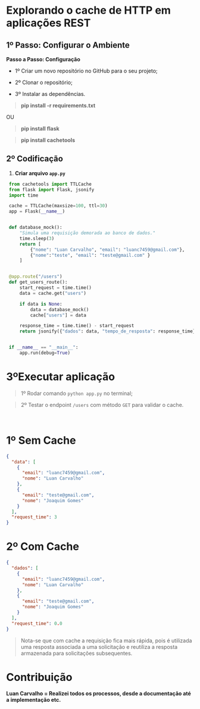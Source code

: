 # Explorando o cache de HTTP em aplicações REST

## 1º Passo: Configurar o Ambiente

**Passo a Passo: Configuração**

- 1º Criar um novo repositório no GitHub para o seu projeto;

- 2º Clonar o repositório;

- 3º Instalar as dependências.

> **pip install -r requirements.txt**

OU

> **pip install flask** <br/>

> **pip install cachetools**

## 2º Codificação

1. **Criar arquivo `app.py`**

```python
 from cachetools import TTLCache
 from flask import Flask, jsonify
 import time

 cache = TTLCache(maxsize=100, ttl=30)
 app = Flask(__name__)


 def database_mock():
     "Simula uma requisição demorada ao banco de dados."
     time.sleep(3)
     return [
         {"nome": "Luan Carvalho", "email": "luanc7459@gmail.com"},
         {"nome":"teste", "email": "teste@gmail.com" }
     ]


 @app.route("/users")
 def get_users_route():
     start_request = time.time()
     data = cache.get("users")

     if data is None:
         data = database_mock()
         cache["users"] = data

     response_time = time.time() - start_request
     return jsonify({"dados": data, "tempo_de_resposta": response_time})


 if __name__ == "__main__":
     app.run(debug=True)


```

# **3ºExecutar aplicação**

> 1º Rodar comando `python app.py` no terminal;
> <br/>

> 2º Testar o endpoint `/users` com método `GET` para validar o cache.

<br/>

# 1º **Sem Cache**

```json
{
  "data": [
    {
      "email": "luanc7459@gmail.com",
      "nome": "Luan Carvalho"
    },
    {
      "email": "teste@gmail.com",
      "nome": "Joaquim Gomes"
    }
  ],
  "request_time": 3
}
```

# 2º **Com Cache**

```json
{
  "dados": [
    {
      "email": "luanc7459@gmail.com",
      "nome": "Luan Carvalho"
    },
    {
      "email": "teste@gmail.com",
      "nome": "Joaquim Gomes"
    }
  ],
  "request_time": 0.0
}
```

> Nota-se que com cache a requisição fica mais rápida, pois é utilizada uma resposta associada a uma solicitação e reutiliza a resposta armazenada para solicitações subsequentes.

# Contribuição

**Luan Carvalho = Realizei todos os processos, desde a documentação até a implementação etc.**
